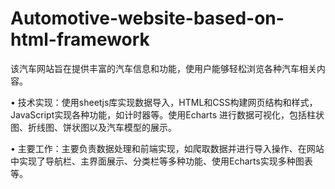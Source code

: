 # Automotive-website-based-on-html-framework
该汽车网站旨在提供丰富的汽车信息和功能，使用户能够轻松浏览各种汽车相关内容。

• 技术实现：使用sheetjs库实现数据导入，HTML和CSS构建网页结构和样式，JavaScript实现各种功能，如计时器等。使用Echarts 进行数据可视化，包括柱状图、折线图、饼状图以及汽车模型的展示。

• 主要工作：主要负责数据处理和前端实现，如爬取数据并进行导入操作、在网站中实现了导航栏、主界面展示、分类栏等多种功能、使用Echarts实现多种图表等。
